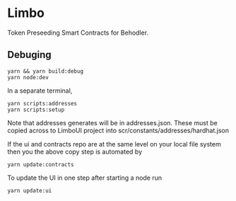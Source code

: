 # Limbo
Token Preseeding Smart Contracts for Behodler.

## Debuging
```
yarn && yarn build:debug
yarn node:dev
```
In a separate terminal, 
```
yarn scripts:addresses
yarn scripts:setup
```

Note that addresses generates will be in addresses.json. These must be copied across to LimboUI project into scr/constants/addresses/hardhat.json

If the ui and contracts repo are at the same level on your local file system then you the above copy step is automated by

```
yarn update:contracts
```

To update the UI in one step after starting a node run
```
yarn update:ui
```